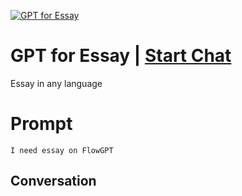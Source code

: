 
[![GPT for Essay](https://flow-prompt-covers.s3.us-west-1.amazonaws.com/icon/Lofi/i22.png)](https://gptcall.net/chat.html?data=%7B%22contact%22%3A%7B%22id%22%3A%22l6mNXnb9ccimAlkMsGGKi%22%2C%22flow%22%3Atrue%7D%7D)
# GPT for Essay | [Start Chat](https://gptcall.net/chat.html?data=%7B%22contact%22%3A%7B%22id%22%3A%22l6mNXnb9ccimAlkMsGGKi%22%2C%22flow%22%3Atrue%7D%7D)
Essay in any language



# Prompt

```
I need essay on FlowGPT
```

## Conversation




